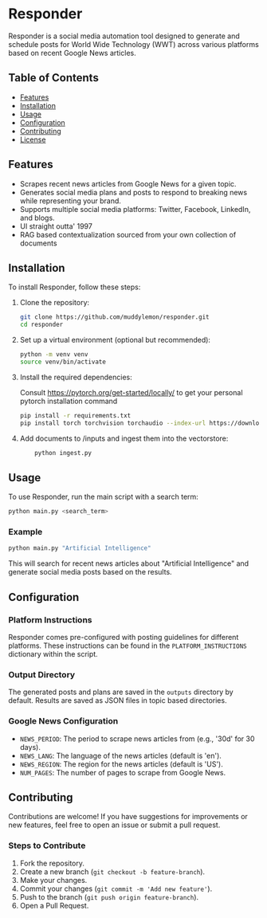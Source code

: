 # Responder

Responder is a social media automation tool designed to generate and schedule posts for World Wide Technology (WWT) across various platforms based on recent Google News articles.

## Table of Contents

- [Features](#features)
- [Installation](#installation)
- [Usage](#usage)
- [Configuration](#configuration)
- [Contributing](#contributing)
- [License](#license)

## Features

- Scrapes recent news articles from Google News for a given topic.
- Generates social media plans and posts to respond to breaking news while representing your brand.
- Supports multiple social media platforms: Twitter, Facebook, LinkedIn, and blogs.
- UI straight outta' 1997
- RAG based contextualization sourced from your own collection of documents

## Installation

To install Responder, follow these steps:

1. Clone the repository:

    ```sh
    git clone https://github.com/muddylemon/responder.git
    cd responder
    ```

2. Set up a virtual environment (optional but recommended):

    ```sh
    python -m venv venv
    source venv/bin/activate
    ```

3. Install the required dependencies:

    Consult https://pytorch.org/get-started/locally/ to get your personal pytorch installation command

    ```sh
    pip install -r requirements.txt
    pip install torch torchvision torchaudio --index-url https://download.pytorch.org/whl/cu121   
    ```

4. Add documents to /inputs and ingest them into the vectorstore:

    ```sh
        python ingest.py
    ```
    

## Usage

To use Responder, run the main script with a search term:

```sh
python main.py <search_term>
```

### Example

```sh
python main.py "Artificial Intelligence"
```

This will search for recent news articles about "Artificial Intelligence" and generate social media posts based on the results.

## Configuration

### Platform Instructions

Responder comes pre-configured with posting guidelines for different platforms. These instructions can be found in the `PLATFORM_INSTRUCTIONS` dictionary within the script. 

### Output Directory

The generated posts and plans are saved in the `outputs` directory by default. Results are saved as JSON files in topic based directories.

### Google News Configuration

- `NEWS_PERIOD`: The period to scrape news articles from (e.g., '30d' for 30 days).
- `NEWS_LANG`: The language of the news articles (default is 'en').
- `NEWS_REGION`: The region for the news articles (default is 'US').
- `NUM_PAGES`: The number of pages to scrape from Google News.

## Contributing

Contributions are welcome! If you have suggestions for improvements or new features, feel free to open an issue or submit a pull request.

### Steps to Contribute

1. Fork the repository.
2. Create a new branch (`git checkout -b feature-branch`).
3. Make your changes.
4. Commit your changes (`git commit -m 'Add new feature'`).
5. Push to the branch (`git push origin feature-branch`).
6. Open a Pull Request.

